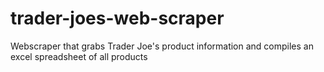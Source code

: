 # trader-joes-web-scraper
Webscraper that grabs Trader Joe's product information and compiles an excel spreadsheet of all products
